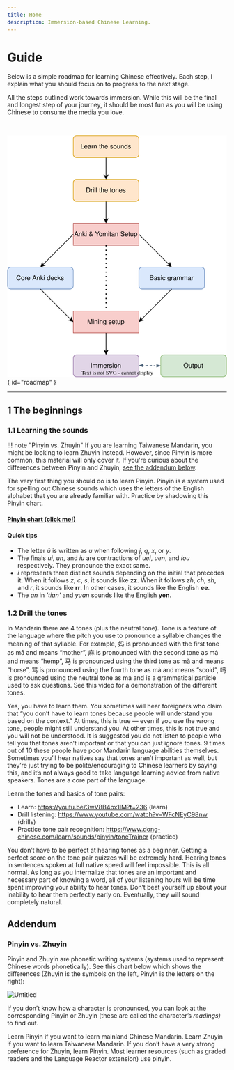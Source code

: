 ```yaml
---
title: Home
description: Immersion-based Chinese Learning.
---
```

# Guide

Below is a simple roadmap for learning Chinese effectively. Each step, I explain what you should focus on to progress to the next stage. 

All the steps outlined work towards immersion. While this will be the final and longest step of your journey, it should be most fun as you will be using Chinese to consume the media you love.

<br/>

![](./assets/graphics/roadmap.svg){ id="roadmap" }

---

## 1 The beginnings

### 1.1 Learning the sounds

!!! note "Pinyin vs. Zhuyin"
    If you are learning Taiwanese Mandarin, you might be looking to learn Zhuyin instead. However, since Pinyin is more common, this material will only cover it. If you're curious about the differences between Pinyin and Zhuyin, [see the addendum below](#pinyin-vs-zhuyin).

The very first thing you should do is to learn Pinyin. Pinyin is a system used for spelling out Chinese sounds which uses the letters of the English alphabet that you are already familiar with. Practice by shadowing this Pinyin chart.

#### [Pinyin chart (click me!)](https://yoyochinese.com/chinese-learning-tools/Mandarin-Chinese-pronunciation-lesson/pinyin-chart-table)


#### Quick tips

- The letter *ū* is written as *u* when following *j*, *q*, *x*, or *y*.
- The finals *ui*, *un*, and *iu* are contractions of *uei*, *uen*, and *iou* respectively. They pronounce the exact same.
- *i* represents three distinct sounds depending on the initial that precedes it. When it follows *z*, *c*, *s*, it sounds like **zz**. When it follows *zh*, *ch*, *sh*, and *r*, it sounds like **rr**. In other cases, it sounds like the English **ee**.
- The *an* in *'tian'* and *yuan* sounds like the English **yen**.

### 1.2 Drill the tones

In Mandarin there are 4 tones (plus the neutral tone). Tone is a feature of the language where the pitch you use to pronounce a syllable changes the meaning of that syllable. For example, 妈 is pronounced with the first tone as mā and means “mother”, 麻 is pronounced with the second tone as má and means “hemp”, 马 is pronounced using the third tone as mǎ and means “horse”, 骂 is pronounced using the fourth tone as mà and means “scold”, 吗 is pronounced using the neutral tone as ma and is a grammatical particle used to ask questions. See this video for a demonstration of the different tones.

Yes, you have to learn them. You sometimes will hear foreigners who claim that “you don’t have to learn tones because people will understand you based on the context.” At times, this is true — even if you use the wrong tone, people might still understand you. At other times, this is not true and you will not be understood. It is suggested you do not listen to people who tell you that tones aren’t important or that you can just ignore tones. 9 times out of 10 these people have poor Mandarin language abilities themselves. Sometimes you’ll hear natives say that tones aren’t important as well, but they’re just trying to be polite/encouraging to Chinese learners by saying this, and it’s not always good to take language learning advice from native speakers. Tones are a core part of the language.

Learn the tones and basics of tone pairs:

- Learn: https://youtu.be/3wV8B4bx1lM?t=236 (learn)
- Drill listening: https://www.youtube.com/watch?v=WFcNEyC98nw (drills)
- Practice tone pair recognition: https://www.dong-chinese.com/learn/sounds/pinyin/toneTrainer (practice)

You don’t have to be perfect at hearing tones as a beginner. Getting a perfect score on the tone pair quizzes will be extremely hard. Hearing tones in sentences spoken at full native speed will feel impossible. This is all normal. As long as you internalize that tones are an important and necessary part of knowing a word, all of your listening hours will be time spent improving your ability to hear tones. Don’t beat yourself up about your inability to hear them perfectly early on. Eventually, they will sound completely natural.

## Addendum

### Pinyin vs. Zhuyin

Pinyin and Zhuyin are phonetic writing systems (systems used to represent Chinese words phonetically). See this chart below which shows the differences (Zhuyin is the symbols on the left, Pinyin is the letters on the right):

![Untitled](https://prod-files-secure.s3.us-west-2.amazonaws.com/09cfadbb-ec92-4f30-ac31-aece0bb8558a/bc60e06f-e1bc-409c-ace4-7d9278dde3f2/Untitled.png)

If you don’t know how a character is pronounced, you can look at the corresponding Pinyin or Zhuyin (these are called the character’s *readings)* to find out. 

Learn Pinyin if you want to learn mainland Chinese Mandarin. Learn Zhuyin if you want to learn Taiwanese Mandarin. If you don’t have a very strong preference for Zhuyin, learn Pinyin. Most learner resources (such as graded readers and the Language Reactor extension) use pinyin.
